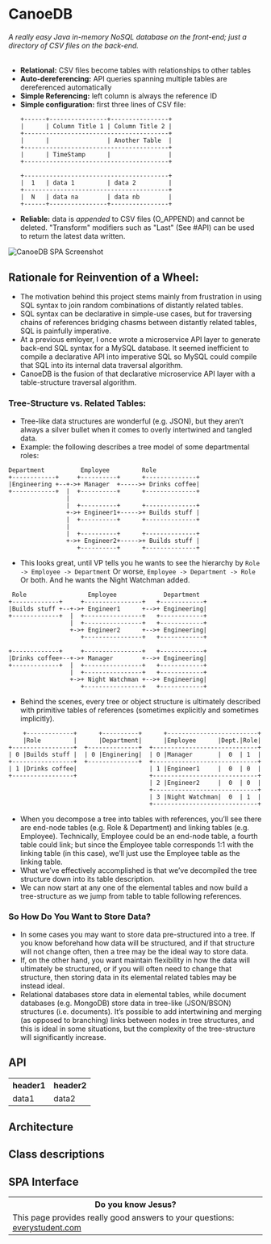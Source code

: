 # CanoeDB  
###### A *really easy* Java *in-memory* NoSQL database on the front-end; just a directory of CSV files on the back-end. 
 
 
- **Relational:** CSV files become tables with relationships to other tables  
- **Auto-dereferencing:** API queries spanning multiple tables are dereferenced automatically  
- **Simple Referencing:** left column is always the reference ID  
- **Simple configuration:** first three lines of CSV file:  
	```
	+------+----------------+----------------+
	|      | Column Title 1 | Column Title 2 |
	+----------------------------------------+
	|      |                | Another Table  |
	+----------------------------------------+
	|      | TimeStamp      |                |
	+----------------------------------------+
	```
	```
	+----------------------------------------+
	|  1   | data 1         | data 2         |
	+----------------------------------------+
	|  N   | data na        | data nb        |
	+------+----------------+----------------+
	```
- **Reliable:** data is *appended* to CSV files (O_APPEND) and cannot be deleted.  "Transform" modifiers such as "Last" (See #API) can be used to return the latest data written.
  
![CanoeDB SPA Screenshot](readme_images/CanoeDB_screenshot.jpg)  
	  
## Rationale for Reinvention of a Wheel:  
- The motivation behind this project stems mainly from frustration in using SQL syntax to join random combinations of distantly related tables.  
- SQL syntax can be declarative in simple-use cases, but for traversing chains of references bridging chasms between distantly related tables, SQL is painfully imperative.  
- At a previous emloyer, I once wrote a microservice API layer to generate back-end SQL syntax for a MySQL database.  It seemed inefficient to compile a declarative API into imperative SQL so MySQL could compile that SQL into its internal data traversal algorithm.
- CanoeDB is the fusion of that declarative microservice API layer with a table-structure traversal algorithm.  
  
### Tree-Structure vs. Related Tables:  
- Tree-like data structures are wonderful (e.g. JSON), but they aren’t always a silver bullet when it comes to overly intertwined and tangled data.  
- Example: the following describes a tree model of some departmental roles:  
```  
Department          Employee         Role  
+------------+     +----------+      +--------------+  
|Engineering +--+->+ Manager  +----->+ Drinks coffee|  
+------------+  |  +----------+      +--------------+  
                |  
                |  +----------+      +--------------+  
                +->+ Engineer1+----->+ Builds stuff |  
                |  +----------+      +--------------+  
                |  
                |  +----------+      +--------------+  
                +->+ Engineer2+----->+ Builds stuff |  
                   +----------+      +--------------+  
```  
- This looks great, until VP tells you he wants to see the hierarchy by `Role -> Employee -> Department`
Or worse, `Employee -> Department -> Role` Or both.  And he wants the Night Watchman added.
``` 
 Role                 Employee             Department  
+-------------+     +----------------+   +------------+  
|Builds stuff +--+->+ Engineer1      +-->+ Engineering|  
+-------------+  |  +----------------+   +------------+  
                 |  +----------------+   +------------+  
                 +->+ Engineer2      +-->+ Engineering|  
                    +----------------+   +------------+  
                                        
+-------------+     +----------------+   +------------+  
|Drinks coffee+--+->+ Manager        +-->+ Engineering|  
+-------------+  |  +----------------+   +------------+  
                 |  +----------------+   +------------+  
                 +->+ Night Watchman +-->+ Engineering|  
                    +----------------+   +------------+  
```  
- Behind the scenes, every tree or object structure is ultimately described with primitive tables of references (sometimes explicitly and sometimes implicitly).  
```  
    +-------------+      +----------+      +-------------------------+  
    |Role         |      |Department|      |Employee      |Dept.|Role|  
+-----------------+  +--------------+  +-----------------------------+  
| 0 |Builds stuff |  | 0 |Enginering|  | 0 |Manager       |  0  | 1  |  
+-----------------+  +--------------+  +-----------------------------+  
| 1 |Drinks coffee|                    | 1 |Engineer1     |  0  | 0  |  
+-----------------+                    +-----------------------------+  
                                       | 2 |Engineer2     |  0  | 0  |  
                                       +-----------------------------+  
                                       | 3 |Night Watchman|  0  | 1  |  
                                       +-----------------------------+  
```  
- When you decompose a tree into tables with references, you’ll see there are end-node tables (e.g. Role & Department) and linking tables (e.g. Employee).  Technically, Employee could be an end-node table, a fourth table could link; but since the Employee table corresponds 1:1 with the linking table (in this case), we’ll just use the Employee table as the linking table.  
- What we’ve effectively accomplished is that we’ve decompiled the tree structure down into its table description.  
- We can now start at any one of the elemental tables and now build a tree-structure as we jump from table to table following references.  
  
### So How Do You Want to Store Data?  
- In some cases you may want to store data pre-structured into a tree.  If you know beforehand how data will be structured, and if that structure will not change often, then a tree may be the ideal way to store data.   
- If, on the other hand, you want maintain flexibility in how the data will ultimately be structured, or if you will often need to change that structure, then storing data in its elemental related tables may be instead ideal.  
- Relational databases store data in elemental tables, while document databases (e.g. MongoDB) store data in tree-like (JSON/BSON) structures (i.e. documents).  It’s possible to add intertwining and merging (as opposed to branching) links between nodes in tree structures, and this is ideal in some situations, but the complexity of the tree-structure will significantly increase.  
  
## API  
  
  <table>
	<tr>
		<th>header1</th><th>header2</th>
	</tr><tr>
	<td>data1</td><td>data2</td>
	</tr>
</table>
	
  
## Architecture  
  
  
## Class descriptions  
  
  
## SPA Interface  
  
  
<table>
  <tr><th>Do you know Jesus?</th></tr>
  <tr><td>This page provides really good answers to your questions: <a href="https://www.everystudent.com/">everystudent.com</a></td></tr>
</table>
